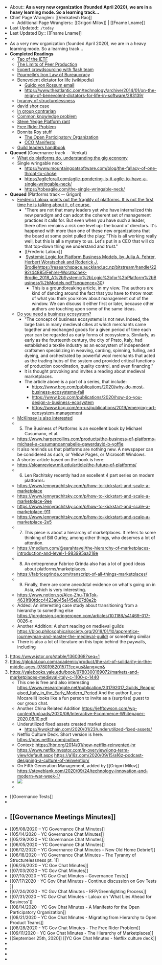 - About:: __As a very new organization (founded April 2020), we are in a heavy learning mode. So a learning track...__
- Chief Page Wrangler:: [[Venkatesh Rao]]
    - Additional Page Wranglers:: [[Grigori Milov]] | [[Fname Lname]] 
- Last Updated:: `/today`
- Last Updated By:: [[Fname Lname]]
-  
- As a very new organization (founded April 2020), we are in a heavy learning mode. So a learning track...
- **Completed Readings**
    - [Tao of the IETF](https://www.ietf.org/about/participate/tao/#what)
    - [The Limits of Peer Production](https://fredturner.stanford.edu/wp-content/uploads/Kreiss-Finn-Turner-Limits-of-Peer-Production-NMS-3-111.pdf)
    - [Expert crowdsourcing with flash team](https://hci.stanford.edu/publications/2014/flashteams/flashteams-uist2014.pdf)
    - [Pournelle’s Iron Law of Bureaucracy](https://www.jerrypournelle.com/reports/jerryp/iron.html)
    - [Benevolent dictator for life (wikipedia)](https://en.wikipedia.org/wiki/Benevolent_dictator_for_life)
        - [Guido von Rossum email](https://mail.python.org/pipermail/python-committers/2018-July/005664.html)
        - https://www.theatlantic.com/technology/archive/2014/01/on-the-reign-of-benevolent-dictators-for-life-in-software/283139/
    - [tyranny of structurelessness](https://www.jofreeman.com/joreen/tyranny.htm)
    - [david shor case](https://nymag.com/intelligencer/2020/06/white-fragility-racism-racism-progressive-progressphiles-david-shor.html)
    - [In group contrarian](https://outsidertheory.com/preliminary-theory-of-the-in-group-contrarian/)
    - [Common knowledge problem](https://plato.stanford.edu/entries/common-knowledge/)
    - [Steve Yegge Platform rant](https://gist.github.com/chitchcock/1281611)
    - [Free Rider Problem](https://en.wikipedia.org/wiki/Free-rider_problem)
    - Bonnita Roy stuff
        - [The Open Participatory Organization](https://medium.com/open-participatory-organized/an-open-architecture-for-self-organization-4e85d4413e09)
        - [OCO Manifesto](https://medium.com/open-participatory-organized/a-manifesto-for-open-participation-60b62d327684)
    - [Guild leaders handbook](https://nostarch.com/guildleaderhb#content)
- **Queued** (Governance track -- Venkat)
    - [What do platforms do, understanding the gig economy](https://www.annualreviews.org/doi/pdf/10.1146/annurev-soc-121919-054857)
    - Single wringable neck
        - https://www.mountaingoatsoftware.com/blog/the-fallacy-of-one-throat-to-choke
        - https://agileforall.com/agile-pondering-is-it-agile-to-have-a-single-wringable-neck/
        - https://tobeagile.com/the-single-wringable-neck/
- **Queued** (Platforms track -- Grigori)
    - [Frederic Laloux points out the fragility of platforms. It is not the first time he is talking about it, of course.](https://www.rolandberger.com/en/Point-of-View/Frederic-Laloux-on-what-lies-ahead-for-business.html)
        - "There are not that many leaders yet who have internalized this new paradigm and can adopt the coherent set of management practices it calls for. But even when you have such a leader, there often remains a risk one level up: the board of directors. It's happened with more than one of these new organizations that the board at some point pulled the plug: "This is all working really well, but this is all a mystery to us. Let's put in a CEO that will do that top-down thing we understand and trust."
        - [[Frederic Laloux]]
        -  [Systemic Logic for Platform Business Models, by Julia A. Fehrer, Herbert Woratschek and Roderick J. Brodie]()https://researchspace.auckland.ac.nz/bitstream/handle/2292/44885/Fehrer-Woratschek-Brodie_2018_A%2bSystemic%2bLogic%2bfor%2bPlatform%2bBusiness%2bModels.pdf?sequence=30)
            - This is a groundbreaking article, in my view. The authors are kind of dancing around the fact that you have to throw most of what you think you know about management out of the window. We can discuss it either first or later, because other authors are touching upon some of the same ideas.
    -  [Do you need a business ecosystem?](https://www.bcg.com/ru-ru/publications/2019/do-you-need-business-ecosystem)
        - "The concept of business ecosystems is not new. Indeed, the large fairs in many medieval cities at which merchants came together and exchanged goods for a given period of time each year can be regarded as early forms of ecosystems. Similarly, as early as the fourteenth century, the city of Prato, Italy, had established a textile industry as an ecosystem of independent craftsmen specializing in weaving, carding, spinning, fulling, and dyeing, and orchestrated by powerful wool merchants that acted as the trading hubs of the system and provided critical functions of production coordination, quality control, and even financing."
        - It is thought provoking and invites a reading about medieval marketplaces.
        - The article above is a part of a series, that include:
            - https://www.bcg.com/publications/2020/why-do-most-business-ecosystems-fail
            - https://www.bcg.com/publications/2020/how-do-you-design-a-business-ecosystem
            - https://www.bcg.com/en-us/publications/2019/emerging-art-ecosystem-management
    - [McKinsey is also interested](https://www.mckinsey.com/business-functions/mckinsey-digital/our-insights/new-evidence-for-the-power-of-digital-platforms)
    - 5. The Business of Platforms is an excellent book by Michael Cusumano, et al.
    - https://www.harpercollins.com/products/the-business-of-platforms-michael-a-cusumanoannabelle-gawerdavid-b-yoffie
    - It also reminds us that platforms are nothing new. A newspaper can be considered as such, or Yellow Pages, or Microsoft Windows.
    - A shorter article based on the book is here:
    - https://sloanreview.mit.edu/article/the-future-of-platforms/
    - 6. Len Rachitsky recently had an excellent 4 part series on modern platforms:
    - https://www.lennyrachitsky.com/p/how-to-kickstart-and-scale-a-marketplace
    - https://www.lennyrachitsky.com/p/how-to-kickstart-and-scale-a-marketplace-9ee
    - https://www.lennyrachitsky.com/p/how-to-kickstart-and-scale-a-marketplace-911
    - https://www.lennyrachitsky.com/p/how-to-kickstart-and-scale-a-marketplace-2e5
    - 7. This piece is about a hierarchy of marketplaces. It refers to some thinking of Bill Gurley, among other things, who deserves a lot of attention.
    - https://medium.com/@sarahtavel/the-hierarchy-of-marketplaces-introduction-and-level-1-983995aa218e
    - 8. An entrepreneur Fabrice Grinda also has a lot of good ideas about platforms/marketplaces.
    - https://fabricegrinda.com/transcript-of-all-things-marketplaces/
    - 9. Finally, there are some anecdotal evidence on what's going on in Asia, which is very interesting.
    - https://www.notion.so/Alex-Zhu-TikTok-4631f80fdcc4423a845e145e807d8e2b
    - Added: An interesting case study about transitioning from a hierarchy to something else 
https://jorgdesign.springeropen.com/articles/10.1186/s41469-017-0026-x
    - Another Addition: A short reading on medieval guilds https://blog.philosophicalsociety.org/2018/01/10/apprentice-journeyman-and-master-the-medieval-guild/
or something similar
    - There is also a lot of literature on this topic behind the paywalls, including 
1. https://www.jstor.org/stable/1360368?seq=1
2. https://global.oup.com/academic/product/the-art-of-solidarity-in-the-middle-ages-9780198201571?cc=us&lang=en&
3. https://yalebooks.yale.edu/book/9780300169072/markets-and-marketplaces-medieval-italy-c-1100-c-1440
    - This one is free and also interesting
https://www.researchgate.net/publication/231792017_Guilds_Reappraised_Italy_in_the_Early_Modern_Period
And the author (Luca Mocarelli) looks like a fun person to invite as a (surprise) guest to our group chat.
    - Another China Related Addition 
https://jefftowson.com/wp-content/uploads/2020/08/Interactive-Ecommerce-Whitepaper-2020.08.10.pdf
    - Underutilized fixed assets created market places 
        - https://kwokchain.com/2020/01/23/underutilized-fixed-assets/
    - Netflix Culture Deck. Short version is here.
https://jobs.netflix.com/culture
    - Context: https://hbr.org/2014/01/how-netflix-reinvented-hr
https://www.netflixinvestor.com/ir-overview/long-term-view/default.aspx
https://a16z.com/2020/09/15/a16z-podcast-designing-a-culture-of-reinvention/
    - On Fifth Generation Management, added by [[Grigori Milov]]
https://steveblank.com/2020/09/24/technology-innovation-and-modern-war-week-1/
    - ![](https://steveblank.files.wordpress.com/2020/09/weapons-systems.jpg?w=468&h=238)
    - 
- [[Governance Tests]]
- 
- ## [[Governance Meetings Minutes]]
- [[05/08/2020 – YC Governance Chat Minutes]]
- [[05/14/2020 – YC Governance Chat Minutes]]
- [[05/29/2020 – YC Governance Chat Minutes]]
- [[06/05/2020 – YC Governance Chat Minutes]]
- [[06/12/2020 – YC Governance Chat Minutes – New Old Home Debrief]]
- [[06/18/2020 – YC Governance Chat Minutes – The Tyranny of Structurelessness pt. 1]]
- [[06/26/2020 – YC Gov Chat Minutes]]
- [[07/03/2020 – YC Gov Chat Minutes]]
- [[07/10/2020 – YC Gov Chat Minutes – Governance Tests]]
- [[07/17/2020 - YC Gov Chat Minutes - Continue discussion on Gov Tests ]]
- [[07/24/2020 - YC Gov Chat Minutes - RFP/Greenlighting Process]]
- [[07/31/2020 – YC Gov Chat Minutes - Laloux on 'What Lies Ahead for Business']]
- [[08/14/2020 – YC Gov Chat Minutes - A Manifesto for the Open Participatory Organization]]
- [[08/21/2020 – YC Gov Chat Minutes - Migrating from Hierarchy to Open Product Teams]]
- [[08/28/2020 - YC Gov Chat Minutes - The Free Rider Problem]]
- [[09/11/2020 - YC Gov Chat Minutes - The Hierarchy of Marketplaces]]
- [[September 25th, 2020]] [[YC Gov Chat Minutes - Netflix culture deck]]
- 
- 
- 
- 
